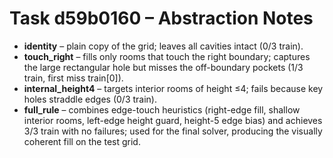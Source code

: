 # Task d59b0160 – Abstraction Notes

- **identity** – plain copy of the grid; leaves all cavities intact (0/3 train).
- **touch_right** – fills only rooms that touch the right boundary; captures the large rectangular hole but misses the off-boundary pockets (1/3 train, first miss train[0]).
- **internal_height4** – targets interior rooms of height ≤4; fails because key holes straddle edges (0/3 train).
- **full_rule** – combines edge-touch heuristics (right-edge fill, shallow interior rooms, left-edge height guard, height-5 edge bias) and achieves 3/3 train with no failures; used for the final solver, producing the visually coherent fill on the test grid.
